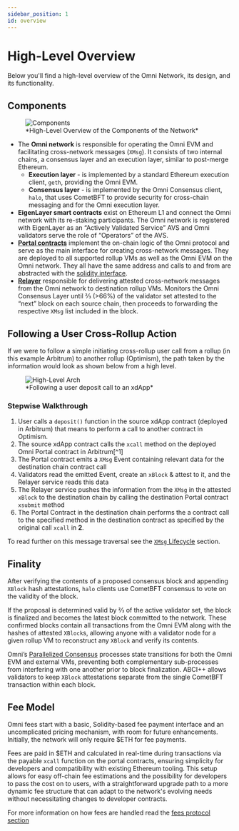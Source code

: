 ```yaml
---
sidebar_position: 1
id: overview
---
```


# High-Level Overview

Below you'll find a high-level overview of the Omni Network, its design, and its functionality.

## Components

<figure>
  <img src="/img/high-level-components.png" alt="Components" />
  <figcaption>*High-Level Overview of the Components of the Network*</figcaption>
</figure>

- The **Omni network** is responsible for operating the Omni EVM and facilitating cross-network messages (`XMsg`). It consists of two internal chains, a consensus layer and an execution layer, similar to post-merge Ethereum.
  - **Execution layer** - is implemented by a standard Ethereum execution client, `geth`, providing the Omni EVM.
  - **Consensus layer** - is implemented by the Omni Consensus client, `halo`, that uses CometBFT to provide security for cross-chain messaging and for the Omni execution layer.
- **EigenLayer smart contracts** exist on Ethereum L1 and connect the Omni network with its re-staking participants. The Omni network is registered with EigenLayer as an “Actively Validated Service” AVS and Omni validators serve the role of “Operators” of the AVS.
- [**Portal contracts**](./architecture.md#portal-contract) implement the on-chain logic of the Omni protocol and serve as the main interface for creating cross-network messages. They are deployed to all supported rollup VMs as well as the Omni EVM on the Omni network. They all have the same address and calls to and from are abstracted with the [solidity interface](https://github.com/omni-network/omni/blob/22bd4460e254eee4ebf79239897ea04ba9b2db43/contracts/src/interfaces/IOmniPortal.sol).
- [**Relayer**](./architecture.md#relayer) responsible for delivering attested cross-network messages from the Omni network to destination rollup VMs. Monitors the Omni Consensus Layer until ⅔ (>66%) of the validator set attested to the “next” block on each source chain, then proceeds to forwarding the respective `XMsg` list included in the block.

## Following a User Cross-Rollup Action

If we were to follow a simple initiating cross-rollup user call from a rollup (in this example Arbitrum) to another rollup (Optimism), the path taken by the information would look as shown below from a high level.

<figure>
  <img src="/img/high-level-arch.svg" alt="High-Level Arch" />
  <figcaption>*Following a user deposit call to an xdApp*</figcaption>
</figure>

### Stepwise Walkthrough

1. User calls a `deposit()` function in the source xdApp contract (deployed in Arbitrum) that means to perform a call to another contract in Optimism.
2. The source xdApp contract calls the `xcall` method on the deployed Omni Portal contract in Arbitrum[^1]
3. The Portal contract emits a `XMsg` Event containing relevant data for the destination chain contract call
4. Validators read the emitted Event, create an `xBlock` & attest to it, and the Relayer service reads this data
5. The Relayer service pushes the information from the `XMsg` in the attested `xBlock` to the destination chain by calling the destination Portal contract `xsubmit` method
6. The Portal Contract in the destination chain performs the a contract call to the specified method in the destination contract as specified by the original call `xcall` in **2**.

To read further on this message traversal see the [`XMsg` Lifecycle](./architecture.md#xmsg-lifecycle) section.

## Finality

After verifying the contents of a proposed consensus block and appending `XBlock` hash attestations, `halo` clients use CometBFT consensus to vote on the validity of the block.

If the proposal is determined valid by ⅔ of the active validator set, the block is finalized and becomes the latest block committed to the network. These confirmed blocks contain all transactions from the Omni EVM along with the hashes of attested `XBlock`s, allowing anyone with a validator node for a given rollup VM to reconstruct any `XBlock` and verify its contents.

Omni’s [Parallelized Consensus](./architecture.md#parallelized-consensus--cometbft) processes state transitions for both the Omni EVM and external VMs, preventing both complementary sub-processes from interfering with one another prior to block finalization. ABCI++ allows validators to keep `XBlock` attestations separate from the single CometBFT transaction within each block.

## Fee Model

Omni fees start with a basic, Solidity-based fee payment interface and an uncomplicated pricing mechanism, with room for future enhancements. Initially, the network will only require \$ETH for fee payments.

Fees are paid in \$ETH and calculated in real-time during transactions via the payable `xcall` function on the portal contracts, ensuring simplicity for developers and compatibility with existing Ethereum tooling. This setup allows for easy off-chain fee estimations and the possibility for developers to pass the cost on to users, with a straightforward upgrade path to a more dynamic fee structure that can adapt to the network's evolving needs without necessitating changes to developer contracts.

For more information on how fees are handled read the [fees protocol section](./architecture.md#fee-handling)
